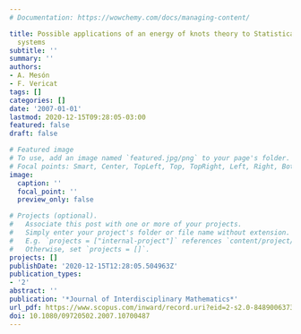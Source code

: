 ```yaml
---
# Documentation: https://wowchemy.com/docs/managing-content/

title: Possible applications of an energy of knots theory to Statistical Mechanics
  systems
subtitle: ''
summary: ''
authors:
- A. Mesón
- F. Vericat
tags: []
categories: []
date: '2007-01-01'
lastmod: 2020-12-15T09:28:05-03:00
featured: false
draft: false

# Featured image
# To use, add an image named `featured.jpg/png` to your page's folder.
# Focal points: Smart, Center, TopLeft, Top, TopRight, Left, Right, BottomLeft, Bottom, BottomRight.
image:
  caption: ''
  focal_point: ''
  preview_only: false

# Projects (optional).
#   Associate this post with one or more of your projects.
#   Simply enter your project's folder or file name without extension.
#   E.g. `projects = ["internal-project"]` references `content/project/deep-learning/index.md`.
#   Otherwise, set `projects = []`.
projects: []
publishDate: '2020-12-15T12:28:05.504963Z'
publication_types:
- '2'
abstract: ''
publication: '*Journal of Interdisciplinary Mathematics*'
url_pdf: https://www.scopus.com/inward/record.uri?eid=2-s2.0-84890063735&doi=10.1080%2f09720502.2007.10700487&partnerID=40&md5=150fa1ec8c5289df26863911986a498a
doi: 10.1080/09720502.2007.10700487
---
```

